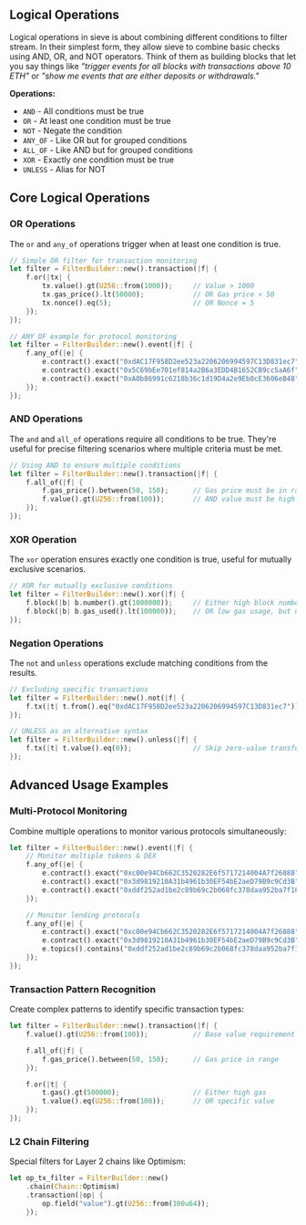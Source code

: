 ## Logical Operations
Logical operations in sieve is about combining different conditions to filter stream. In their simplest form, they allow sieve to combine basic checks using AND, OR, and NOT operators. Think of them as building blocks that let you say things like *"trigger events for all blocks with transactions above 10 ETH"* or *"show me events that are either deposits or withdrawals."*

**Operations:**

- `AND` - All conditions must be true
- `OR` - At least one condition must be true
- `NOT` - Negate the condition
- `ANY_OF` - Like OR but for grouped conditions
- `ALL_OF` - Like AND but for grouped conditions
- `XOR` - Exactly one condition must be true
- `UNLESS` - Alias for NOT

## Core Logical Operations

### OR Operations

The `or` and `any_of` operations trigger when at least one condition is true. 

```rust
// Simple OR filter for transaction monitoring
let filter = FilterBuilder::new().transaction(|f| {
    f.or(|tx| {
        tx.value().gt(U256::from(1000));     // Value > 1000
        tx.gas_price().lt(50000);            // OR Gas price < 50
        tx.nonce().eq(5);                    // OR Nonce = 5
    });
});

// ANY_OF example for protocol monitoring
let filter = FilterBuilder::new().event(|f| {
    f.any_of(|e| {
        e.contract().exact("0xdAC17F958D2ee523a2206206994597C13D831ec7"); // USDT
        e.contract().exact("0x5C69bEe701ef814a2B6a3EDD4B1652CB9cc5aA6f"); 
        e.contract().exact("0xA0b86991c6218b36c1d19D4a2e9Eb0cE3606eB48"); // USDC
    });
});
```

### AND Operations

The `and` and `all_of` operations require all conditions to be true. They're useful for precise filtering scenarios where multiple criteria must be met.

```rust
// Using AND to ensure multiple conditions
let filter = FilterBuilder::new().transaction(|f| {
    f.all_of(|f| {
        f.gas_price().between(50, 150);      // Gas price must be in range
        f.value().gt(U256::from(100));       // AND value must be high
    });
});
```

### XOR Operation

The `xor` operation ensures exactly one condition is true, useful for mutually exclusive scenarios.

```rust
// XOR for mutually exclusive conditions
let filter = FilterBuilder::new().xor(|f| {
    f.block(|b| b.number().gt(1000000));     // Either high block number
    f.block(|b| b.gas_used().lt(100000));    // OR low gas usage, but not both
});
```

### Negation Operations

The `not` and `unless` operations exclude matching conditions from the results.

```rust
// Excluding specific transactions
let filter = FilterBuilder::new().not(|f| {
    f.tx(|t| t.from().eq("0xdAC17F958D2ee523a2206206994597C13D831ec7"));       // Exclude from specific address
});

// UNLESS as an alternative syntax
let filter = FilterBuilder::new().unless(|f| {
    f.tx(|t| t.value().eq(0));               // Skip zero-value transfers
});
```

## Advanced Usage Examples

### Multi-Protocol Monitoring

Combine multiple operations to monitor various protocols simultaneously:

```rust
let filter = FilterBuilder::new().event(|f| {
    // Monitor multiple tokens & DEX
    f.any_of(|e| {
        e.contract().exact("0xc00e94Cb662C3520282E6f5717214004A7f26888");
        e.contract().exact("0x3d9819210A31b4961b30EF54bE2aeD79B9c9Cd3B");
        e.contract().exact("0xddf252ad1be2c89b69c2b068fc378daa952ba7f163c4a11628f55a4df523b3ef");
    });

    // Monitor lending protocols
    f.any_of(|e| {
        e.contract().exact("0xc00e94Cb662C3520282E6f5717214004A7f26888"); // COMP
        e.contract().exact("0x3d9819210A31b4961b30EF54bE2aeD79B9c9Cd3B"); // Compound 
        e.topics().contains("0xddf252ad1be2c89b69c2b068fc378daa952ba7f163c4a11628f55a4df523b3ef");
    });
});
```

### Transaction Pattern Recognition

Create complex patterns to identify specific transaction types:

```rust
let filter = FilterBuilder::new().transaction(|f| {
    f.value().gt(U256::from(100));           // Base value requirement

    f.all_of(|f| {
        f.gas_price().between(50, 150);      // Gas price in range
    });

    f.or(|t| {
        t.gas().gt(500000);                  // Either high gas
        t.value().eq(U256::from(100));       // OR specific value
    });
});
```

### L2 Chain Filtering

Special filters for Layer 2 chains like Optimism:

```rust
let op_tx_filter = FilterBuilder::new()
    .chain(Chain::Optimism)
    .transaction(|op| {
        op.field("value").gt(U256::from(100u64));
    });
```